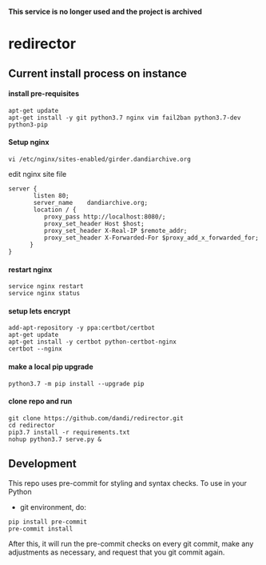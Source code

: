 **This service is no longer used and the project is archived**

# redirector

## Current install process on instance

#### install pre-requisites

```
apt-get update
apt-get install -y git python3.7 nginx vim fail2ban python3.7-dev python3-pip
```

#### Setup nginx
```
vi /etc/nginx/sites-enabled/girder.dandiarchive.org
```
edit nginx site file
```
server {
       listen 80;
       server_name    dandiarchive.org;
       location / {
          proxy_pass http://localhost:8080/;
          proxy_set_header Host $host;
          proxy_set_header X-Real-IP $remote_addr;
          proxy_set_header X-Forwarded-For $proxy_add_x_forwarded_for;
      }
}
```

#### restart nginx
```
service nginx restart
service nginx status
```

#### setup lets encrypt
```
add-apt-repository -y ppa:certbot/certbot
apt-get update
apt-get install -y certbot python-certbot-nginx
certbot --nginx
```

#### make a local pip upgrade
```
python3.7 -m pip install --upgrade pip
```

#### clone repo and run
```
git clone https://github.com/dandi/redirector.git
cd redirector
pip3.7 install -r requirements.txt
nohup python3.7 serve.py &
```

## Development

This repo uses pre-commit for styling and syntax checks. To use in your Python
+ git environment, do:

```
pip install pre-commit
pre-commit install
```

After this, it will run the pre-commit checks on every git commit, make any
adjustments as necessary, and request that you git commit again.
